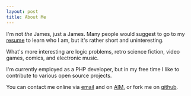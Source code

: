 ```yaml
---
layout: post
title: About Me
---
```


I'm not _the_ James, just a James.  Many people would suggest to go to
my [resume](/about/resume) to learn who I am, but it's rather short and
uninteresting.

What's more interesting are logic problems, retro science fiction, video
games, comics, and electronic music.

I'm currently employed as a PHP developer, but in my free time I like to
contribute to various open source projects.

You can contact me online via [email](mailto:wnzrf@abgwnz.rf) and on
[AIM](aim:goim?screenname=reallynotjames), or fork me on
[github](http://github.com/imnotjames/).
